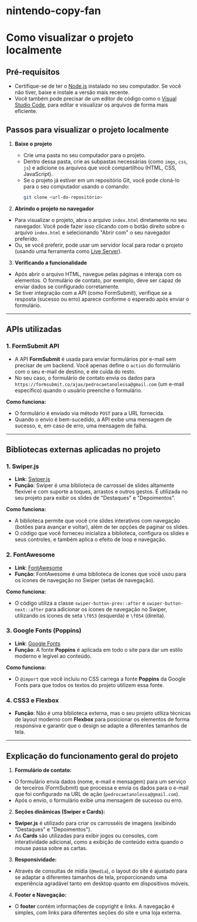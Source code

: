 ﻿# nintendo-copy-fan


# Como visualizar o projeto localmente

## Pré-requisitos
- Certifique-se de ter o [Node.js](https://nodejs.org/) instalado no seu computador. Se você não tiver, baixe e instale a versão mais recente.
- Você também pode precisar de um editor de código como o [Visual Studio Code](https://code.visualstudio.com/), para editar e visualizar os arquivos de forma mais eficiente.

## Passos para visualizar o projeto localmente

1. **Baixe o projeto**
   - Crie uma pasta no seu computador para o projeto.
   - Dentro dessa pasta, crie as subpastas necessárias (como `imgs`, `css`, `js`) e adicione os arquivos que você compartilhou (HTML, CSS, JavaScript).
   - Se o projeto já estiver em um repositório Git, você pode cloná-lo para o seu computador usando o comando:
     ```bash
     git clone <url-do-repositório>
     ```

2. **Abrindo o projeto no navegador**
- Para visualizar o projeto, abra o arquivo `index.html` diretamente no seu navegador. Você pode fazer isso clicando com o botão direito sobre o arquivo `index.html` e selecionando "Abrir com" o seu navegador preferido.
- Ou, se você preferir, pode usar um servidor local para rodar o projeto (usando uma ferramenta como [Live Server](https://marketplace.visualstudio.com/items?itemName=ritwickdey.LiveServer)).

3. **Verificando a funcionalidade**
- Após abrir o arquivo HTML, navegue pelas páginas e interaja com os elementos. O formulário de contato, por exemplo, deve ser capaz de enviar dados se configurado corretamente.
- Se tiver integração com a API (como FormSubmit), verifique se a resposta (sucesso ou erro) aparece conforme o esperado após enviar o formulário.

---

## APIs utilizadas

### 1. FormSubmit API
- A API **FormSubmit** é usada para enviar formulários por e-mail sem precisar de um backend. Você apenas define o `action` do formulário com o seu e-mail de destino, e ele cuida do resto.
- No seu caso, o formulário de contato envia os dados para `https://formsubmit.co/ajax/pedrocaetanolessa@gmail.com` (um e-mail específico) quando o usuário preenche o formulário.

**Como funciona:**
- O formulário é enviado via método `POST` para a URL fornecida.
- Quando o envio é bem-sucedido, a API exibe uma mensagem de sucesso, e, em caso de erro, uma mensagem de falha.

---

## Bibliotecas externas aplicadas no projeto

### 1. Swiper.js
- **Link**: [Swiper.js](https://swiperjs.com/)
- **Função**: Swiper é uma biblioteca de carrossel de slides altamente flexível e com suporte a toques, arrastos e outros gestos. É utilizada no seu projeto para exibir os slides de "Destaques" e "Depoimentos".

**Como funciona:**
- A biblioteca permite que você crie slides interativos com navegação (botões para avançar e voltar), além de ter opções de paginar os slides.
- O código que você forneceu inicializa a biblioteca, configura os slides e seus controles, e também aplica o efeito de loop e navegação.

### 2. FontAwesome
- **Link**: [FontAwesome](https://fontawesome.com/)
- **Função**: FontAwesome é uma biblioteca de ícones que você usou para os ícones de navegação no Swiper (setas de navegação).

**Como funciona:**
- O código utiliza a classe `swiper-button-prev::after` e `swiper-button-next::after` para adicionar os ícones de navegação no Swiper, utilizando os ícones de seta `\f053` (esquerda) e `\f054` (direita).

### 3. Google Fonts (Poppins)
- **Link**: [Google Fonts](https://fonts.google.com/)
- **Função**: A fonte **Poppins** é aplicada em todo o site para dar um estilo moderno e legível ao conteúdo.

**Como funciona:**
- O `@import` que você incluiu no CSS carrega a fonte **Poppins** da Google Fonts para que todos os textos do projeto utilizem essa fonte.

### 4. CSS3 e Flexbox
- **Função**: Não é uma biblioteca externa, mas o seu projeto utiliza técnicas de layout moderno com **Flexbox** para posicionar os elementos de forma responsiva e garantir que o design se adapte a diferentes tamanhos de tela.

---

## Explicação do funcionamento geral do projeto

1. **Formulário de contato:**
- O formulário envia dados (nome, e-mail e mensagem) para um serviço de terceiros (FormSubmit) que processa e envia os dados para o e-mail que foi configurado na URL de ação (`pedrocaetanolessa@gmail.com`).
- Após o envio, o formulário exibe uma mensagem de sucesso ou erro.

2. **Seções dinâmicas (Swiper e Cards):**
- **Swiper.js** é utilizado para criar os carrosséis de imagens (exibindo "Destaques" e "Depoimentos").
- As **Cards** são utilizadas para exibir jogos ou consoles, com interatividade adicional, como a exibição de conteúdo extra quando o mouse passa sobre as cartas.

3. **Responsividade:**
- Através de consultas de mídia (`@media`), o layout do site é ajustado para se adaptar a diferentes tamanhos de tela, proporcionando uma experiência agradável tanto em desktop quanto em dispositivos móveis.

4. **Footer e Navegação:**
- O **footer** contém informações de copyright e links. A navegação é simples, com links para diferentes seções do site e uma loja externa.
